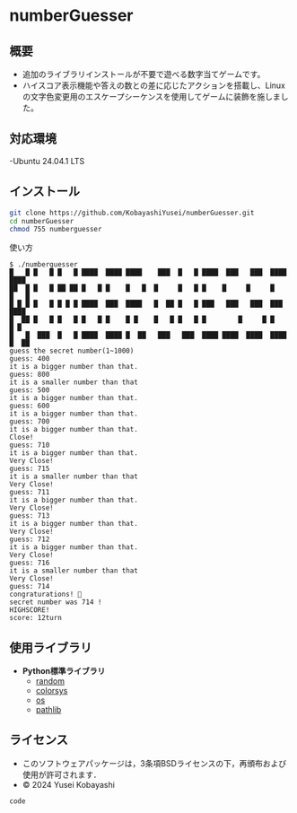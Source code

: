 # numberGuesser
概要
-----------------------
- 追加のライブラリインストールが不要で遊べる数字当てゲームです。
- ハイスコア表示機能や答えの数との差に応じたアクションを搭載し、Linuxの文字色変更用のエスケープシーケンスを使用してゲームに装飾を施しました。

対応環境
-----------------------
-Ubuntu 24.04.1 LTS

インストール
-----------------------
```bash
git clone https://github.com/KobayashiYusei/numberGuesser.git
cd numberGuesser
chmod 755 numberguesser
```

使い方
```
$ ./numberguesser
█   █ █   █ █   █ ████  ████ ████    ███  █   █ ████  ███   ███  ████ ████
██  █ █   █ ██ ██ █   █ █    █   █  █     █   █ █    █     █     █    █   █
█ █ █ █   █ █ █ █ ████  ███  ████   █  ██ █   █ ███   ███   ███  ███  ████
█  ██ █   █ █   █ █   █ █    █ █    █   █ █   █ █        █     █ █    █ █
█   █  ███  █   █ ████  ████ █  ██   ███   ███  ████ ████  ████  ████ █  ██
guess the secret number(1~1000)
guess: 400
it is a bigger number than that.
guess: 800
it is a smaller number than that
guess: 500
it is a bigger number than that.
guess: 600
it is a bigger number than that.
guess: 700
it is a bigger number than that.
Close!
guess: 710
it is a bigger number than that.
Very Close!
guess: 715
it is a smaller number than that
Very Close!
guess: 711
it is a bigger number than that.
Very Close!
guess: 713
it is a bigger number than that.
Very Close!
guess: 712
it is a bigger number than that.
Very Close!
guess: 716
it is a smaller number than that
Very Close!
guess: 714
congraturations! 🎉
secret number was 714 !
HIGHSCORE!
score: 12turn
```
使用ライブラリ
-----------------------
- **Python標準ライブラリ**
    - [random](https://github.com/python/cpython/blob/3.9/Lib/random.py) 
    - [colorsys](https://github.com/python/cpython/blob/main/Lib/colorsys.py)
    - [os](https://github.com/python/cpython/blob/main/Lib/os.py)
    - [pathlib](https://github.com/python/cpython/tree/3.13/Lib/pathlib/)

ライセンス
---------------------
- このソフトウェアパッケージは，3条項BSDライセンスの下，再頒布および使用が許可されます．
- © 2024 Yusei Kobayashi
```
code
```